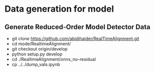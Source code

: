 # Data generation for model

## Generate Reduced-Order Model Detector Data
- git clone https://github.com/abidihaider/RealTimeAlignment.git
- cd mode/RealtimeAlignment/
- git checkout origin/develop
- python setup.py develop
- cd ./RealtimeAlignment/onnx_no-residual
- cp ../../dump_vals.ipynb